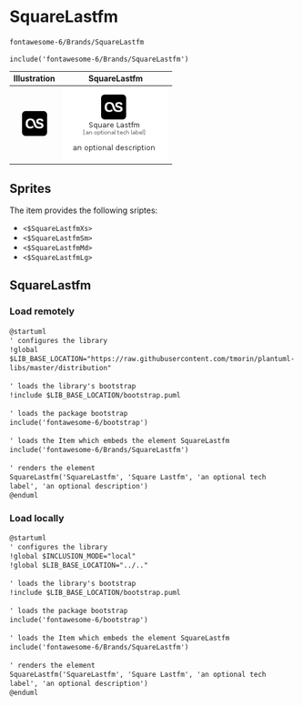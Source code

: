 # SquareLastfm


```text
fontawesome-6/Brands/SquareLastfm
```

```text
include('fontawesome-6/Brands/SquareLastfm')
```



| Illustration | SquareLastfm |
| :---: | :---: |
| ![illustration for Illustration](../../fontawesome-6/Brands/SquareLastfm.png) | ![illustration for SquareLastfm](../../fontawesome-6/Brands/SquareLastfm.Local.png) |



## Sprites
The item provides the following sriptes:

- `<$SquareLastfmXs>`
- `<$SquareLastfmSm>`
- `<$SquareLastfmMd>`
- `<$SquareLastfmLg>`





## SquareLastfm

### Load remotely
```plantuml
@startuml
' configures the library
!global $LIB_BASE_LOCATION="https://raw.githubusercontent.com/tmorin/plantuml-libs/master/distribution"

' loads the library's bootstrap
!include $LIB_BASE_LOCATION/bootstrap.puml

' loads the package bootstrap
include('fontawesome-6/bootstrap')

' loads the Item which embeds the element SquareLastfm
include('fontawesome-6/Brands/SquareLastfm')

' renders the element
SquareLastfm('SquareLastfm', 'Square Lastfm', 'an optional tech label', 'an optional description')
@enduml
```

### Load locally
```plantuml
@startuml
' configures the library
!global $INCLUSION_MODE="local"
!global $LIB_BASE_LOCATION="../.."

' loads the library's bootstrap
!include $LIB_BASE_LOCATION/bootstrap.puml

' loads the package bootstrap
include('fontawesome-6/bootstrap')

' loads the Item which embeds the element SquareLastfm
include('fontawesome-6/Brands/SquareLastfm')

' renders the element
SquareLastfm('SquareLastfm', 'Square Lastfm', 'an optional tech label', 'an optional description')
@enduml
```

